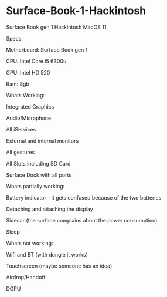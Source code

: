 # Surface-Book-1-Hackintosh
Surface Book gen 1 Hackintosh MacOS 11



Specs:

Motherboard: Surface Book gen 1

CPU: Intel Core i5 6300u

GPU: Intel HD 520

Ram: 8gb




Whats Working:


Integrated Graphics

Audio/Microphone

All iServices

External and internal monitors

All gestures

All Slots including SD Card

Surface Dock with all ports


Whats partially working:



Battery indicator - it gets confused because of the two batteries

Detaching and attaching the display

Sidecar (the surface complains about the power consumption)

Sleep


Whats not working:


Wifi and BT (with dongle it works)

Touchscreen (maybe someone has an idea)

Airdrop/Handoff

DGPU

